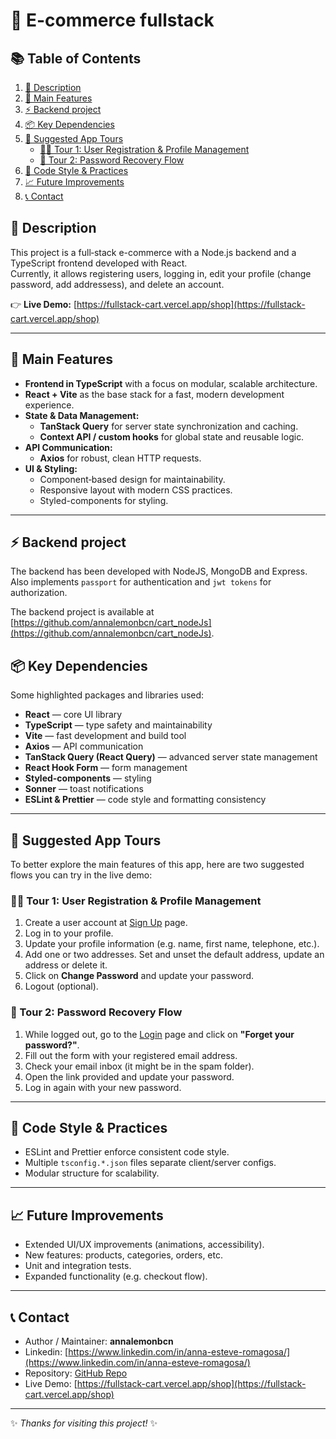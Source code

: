 # 🛒 E-commerce fullstack

## 📚 Table of Contents

1. [🚀 Description](#-description)
2. [🧩 Main Features](#-main-features)
3. [⚡️ Backend project](#️-backend-project)
4. [📦 Key Dependencies](#-key-dependencies)
5. [🎯 Suggested App Tours](#-suggested-app-tours)
    - [🧑‍💻 Tour 1: User Registration & Profile Management](#-tour-1-user-registration--profile-management)
    - [🔑 Tour 2: Password Recovery Flow](#-tour-2-password-recovery-flow)
6. [🧠 Code Style & Practices](#-code-style--practices)
7. [📈 Future Improvements](#-future-improvements)
8. [📞 Contact](#-contact)

## 🚀 Description

This project is a full‑stack e-commerce with a Node.js backend and a TypeScript frontend developed with React.  
Currently, it allows registering users, logging in, edit your profile (change password, add addressess), and delete an account.

👉 **Live Demo:** [https://fullstack-cart.vercel.app/shop](https://fullstack-cart.vercel.app/shop)

---

## 🧩 Main Features

- **Frontend in TypeScript** with a focus on modular, scalable architecture.
- **React + Vite** as the base stack for a fast, modern development experience.
- **State & Data Management:**
  - **TanStack Query** for server state synchronization and caching.
  - **Context API / custom hooks** for global state and reusable logic.
- **API Communication:**
  - **Axios** for robust, clean HTTP requests.
- **UI & Styling:**
  - Component‑based design for maintainability.
  - Responsive layout with modern CSS practices.
  - Styled-components for styling.

---

## ⚡️ Backend project

The backend has been developed with NodeJS, MongoDB and Express.
Also implements `passport` for authentication and `jwt tokens` for authorization.

The backend project is available at [https://github.com/annalemonbcn/cart_nodeJs](https://github.com/annalemonbcn/cart_nodeJs).

## 📦 Key Dependencies

Some highlighted packages and libraries used:

- **React** — core UI library
- **TypeScript** — type safety and maintainability
- **Vite** — fast development and build tool
- **Axios** — API communication
- **TanStack Query (React Query)** — advanced server state management
- **React Hook Form** — form management
- **Styled-components** — styling
- **Sonner** — toast notifications
- **ESLint & Prettier** — code style and formatting consistency

---

## 🎯 Suggested App Tours

To better explore the main features of this app, here are two suggested flows you can try in the live demo:

### 🧑‍💻 Tour 1: User Registration & Profile Management

1. Create a user account at [Sign Up](https://fullstack-cart.vercel.app/sign-up) page.
2. Log in to your profile.
3. Update your profile information (e.g. name, first name, telephone, etc.).
4. Add one or two addresses. Set and unset the default address, update an address or delete it.
5. Click on **Change Password** and update your password.
6. Logout (optional).

### 🔑 Tour 2: Password Recovery Flow

1. While logged out, go to the [Login](https://fullstack-cart.vercel.app/login) page and click on **"Forget your password?"**.
2. Fill out the form with your registered email address.
3. Check your email inbox (it might be in the spam folder).
4. Open the link provided and update your password.
5. Log in again with your new password.

---

## 🧠 Code Style & Practices

- ESLint and Prettier enforce consistent code style.
- Multiple `tsconfig.*.json` files separate client/server configs.
- Modular structure for scalability.

---

## 📈 Future Improvements

- Extended UI/UX improvements (animations, accessibility).
- New features: products, categories, orders, etc.
- Unit and integration tests.
- Expanded functionality (e.g. checkout flow).

---

## 📞 Contact

- Author / Maintainer: **annalemonbcn**
- Linkedin: [https://www.linkedin.com/in/anna-esteve-romagosa/](https://www.linkedin.com/in/anna-esteve-romagosa/)
- Repository: [GitHub Repo](https://github.com/annalemonbcn/cart_nodeJs_front_ts)
- Live Demo: [https://fullstack-cart.vercel.app/shop](https://fullstack-cart.vercel.app/shop)

---

✨ _Thanks for visiting this project!_ ✨
